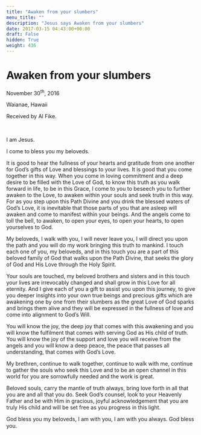 ```yaml
---
title: "Awaken from your slumbers"
menu_title: ""
description: "Jesus says Awaken from your slumbers"
date: 2017-03-15 04:43:00+00:00
draft: False
hidden: True
weight: 436
---
```

# Awaken from your slumbers

November 30<sup>th</sup>, 2016

Waianae, Hawaii

Received by Al Fike.

 

I am Jesus.

I come to bless you my beloveds. 

It is good to hear the fullness of your hearts and gratitude from one another for God’s gifts of Love and blessings to your lives. It is good that you come together in this way. When you come in loving commitment and a deep desire to be filled with the Love of God, to know this truth as you walk forward in life, to be in this Grace, I come to you to beseech you to further awaken to the Love, to awaken within your souls and seek truth in this way. For as you step upon this Path Divine and you drink the blessed waters of God’s Love, it is inevitable that those parts of you that are asleep will awaken and come to manifest within your beings. And the angels come to toll the bell, to awaken, to open your eyes, to open your hearts, to open yourselves to God. 

My beloveds, I walk with you, I will never leave you, I will direct you upon the path and you will do my work bringing this truth to mankind. I touch each one of you, my beloveds, and in this touch you are a part of this beloved family of God that walks upon the Path Divine, that seeks the glory of God and His Love through the Holy Spirit. 

Your souls are touched, my beloved brothers and sisters and in this touch your lives are irrevocably changed and shall grow in this Love for all eternity. And I give each of you a gift to assist you upon this journey, to give you deeper insights into your own true beings and precious gifts which are awakening one by one from their slumbers as the great Love of God sparks and brings them alive and they will be expressed in the fullness of love and come into alignment to God’s Will. 

You will know the joy, the deep joy that comes with this awakening and you will know the fulfilment that comes with serving God as His child of truth. You will know the joy of the support and love you will receive from the angels and you will know a deep peace, the peace that passes all understanding, that comes with God’s Love.  

My brethren, continue to walk together, continue to walk with me, continue to gather the souls who seek this Love and to be an open channel in this world for you are sorrowfully needed and the work is great.

Beloved souls, carry the mantle of truth always, bring love forth in all that you are and all that you do. Seek God’s counsel, look to your Heavenly Father and be with Him in gracious, joyful acknowledgement that you are truly His child and will be set free as you progress in this light.

God bless you my beloveds, I am with you, I am with you always. God bless you.   
